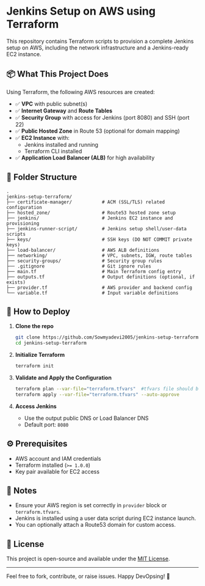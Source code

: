 # Jenkins Setup on AWS using Terraform

This repository contains Terraform scripts to provision a complete Jenkins setup on AWS, including the network infrastructure and a Jenkins-ready EC2 instance.

## 📦 What This Project Does

Using Terraform, the following AWS resources are created:

- ✅ **VPC** with public subnet(s)
- ✅ **Internet Gateway** and **Route Tables**
- ✅ **Security Group** with access for Jenkins (port 8080) and SSH (port 22)
- ✅ **Public Hosted Zone** in Route 53 (optional for domain mapping)
- ✅ **EC2 Instance** with:
  - Jenkins installed and running
  - Terraform CLI installed
- ✅ **Application Load Balancer (ALB)** for high availability

## 📁 Folder Structure

```
.
jenkins-setup-terraform/
├── certificate-manager/           # ACM (SSL/TLS) related configuration
├── hosted_zone/                   # Route53 hosted zone setup
├── jenkins/                       # Jenkins EC2 instance and provisioning
├── jenkins-runner-script/         # Jenkins setup shell/user-data scripts
├── keys/                          # SSH keys (DO NOT COMMIT private keys)
├── load-balancer/                 # AWS ALB definitions
├── networking/                    # VPC, subnets, IGW, route tables
├── security-groups/               # Security group rules
├── .gitignore                     # Git ignore rules
├── main.tf                        # Main Terraform config entry
├── outputs.tf                     # Output definitions (optional, if exists)
├── provider.tf                    # AWS provider and backend config
└── variable.tf                    # Input variable definitions
```

## 🚀 How to Deploy

1. **Clone the repo**
   ```bash
   git clone https://github.com/Sowmyadevi2005/jenkins-setup-terraform.git
   cd jenkins-setup-terraform
   ```

2. **Initialize Terraform**
   ```bash
   terraform init
   ```

3. **Validate and Apply the Configuration**
   ```bash
   terraform plan --var-file="terraform.tfvars"  #tfvars file should be with variable values
   terraform apply --var-file="terraform.tfvars" --auto-approve
   ```

4. **Access Jenkins**
   - Use the output public DNS or Load Balancer DNS
   - Default port: `8080`

## ⚙️ Prerequisites

- AWS account and IAM credentials
- Terraform installed (`>= 1.0.0`)
- Key pair available for EC2 access

## 📌 Notes

- Ensure your AWS region is set correctly in `provider` block or `terraform.tfvars`.
- Jenkins is installed using a user data script during EC2 instance launch.
- You can optionally attach a Route53 domain for custom access.

## 📜 License

This project is open-source and available under the [MIT License](LICENSE).

---

Feel free to fork, contribute, or raise issues. Happy DevOpsing! 🚀
